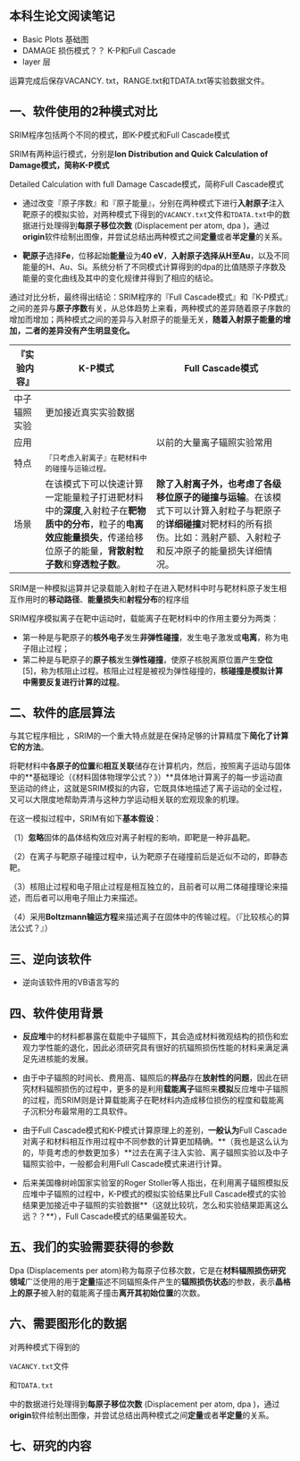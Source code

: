 

## 本科生论文阅读笔记



- Basic Plots 基础图
- DAMAGE  损伤模式？？ K-P和Full Cascade
- layer  层  

运算完成后保存VACANCY. txt，RANGE.txt和TDATA.txt等实验数据文件。





## 一、软件使用的2种模式对比



SRIM程序包括两个不同的模式，即K-P模式和Full Cascade模式

SRIM有两种运行模式，分别是**Ion Distribution and Quick Calculation of Damage模式，简称K-P模式**

Detailed Calculation with full Damage Cascade模式，简称Full Cascade模式

- 通过改变『原子序数』和『原子能量』，分别在两种模式下进行**入射原子**注入靶原子的模拟实验，对两种模式下得到的`VACANCY.txt`文件和`TDATA.txt`中的数据进行处理得到**每原子移位次数** (Displacement per atom,   dpa   )，通过**origin**软件绘制出图像，并尝试总结出两种模式之间**定量**或者**半定量**的关系。

- **靶原子**选择**Fe**，位移起始**能量**设为**40 eV**，**入射原子选择从H至Au**，以及不同能量的H、Au、Si。系统分析了不同模式计算得到的dpa的比值随原子序数及能量的变化曲线及其中的变化规律并得到了相应的结论。

通过对比分析，最终得出结论：SRIM程序的『Full Cascade模式』和『K-P模式』之间的差异与**原子序数**有关，从总体趋势上来看，两种模式的差异随着原子序数的增加而增加；两种模式之间的差异与入射原子的能量无关，**随着入射原子能量的增加，二者的差异没有产生明显变化。**





| 『实验内容』 | K-P模式                                                      | Full Cascade模式                                             |
| ------------ | ------------------------------------------------------------ | ------------------------------------------------------------ |
| 中子辐照实验 | 更加接近真实实验数据                                         |                                                              |
| 应用         |                                                              | 以前的大量离子辐照实验常用                                   |
| 特点         | <font size=2>『只考虑入射离子』在靶材料中的碰撞与运输过程。</font> |                                                              |
| 场景         | 在该模式下可以快速计算一定能量粒子打进靶材料中的**深度**,入射粒子在**靶物质中的分布**，粒子的**电离效应能量损失**，传递给移位原子的能量，**背散射粒子数**和**穿透粒子数**。 | **除了入射离子外，也考虑了各级移位原子的碰撞与运输**。在该模式下可以计算入射粒子与靶原子的**详细碰撞**对靶材料的所有损伤。比如：溅射产额、入射粒子和反冲原子的能量损失详细情况。 |

SRIM是一种模拟运算并记录载能入射粒子在进入靶材料中时与靶材料原子发生相互作用时的**移动路径**、**能量损失**和**射程分布**的程序组



SRIM程序模拟离子在靶中运动时，载能离子在靶材料中的作用主要分为两类：

- 第一种是与靶原子的**核外电子**发生**非弹性碰撞**，发生电子激发或**电离**，称为电子阻止过程；
- 第二种是与靶原子的**原子核**发生**弹性碰撞**，使原子核脱离原位置产生**空位**[5]，称为核阻止过程。核阻止过程是被视为弹性碰撞的，**核碰撞是模拟计算中需要反复进行计算的过程**。





## 二、软件的底层算法

与其它程序相比 ，SRIM的一个重大特点就是在保持足够的计算精度下**简化了计算它的方法**。

将靶材料中**各原子的位置**和**相互关联**储存在计算机内，然后，按照离子运动与固体中的**基础理论（《材料固体物理学公式？》）**具体地计算离子的每一步运动直至运动的终止，这就是SRIM模拟的内容，它既具体地描述了离子运动的全过程，又可以大限度地帮助弄清与这种力学运动相关联的宏观现象的机理。

在这一模拟过程中，SRIM有如下**基本假设**：

（1）**忽略**固体的晶体结构效应对离子射程的影响，即靶是一种非晶靶。

（2）在离子与靶原子碰撞过程中，认为靶原子在碰撞前后是近似不动的，即静态靶。

（3）核阻止过程和电子阻止过程是相互独立的，且前者可以用二体碰撞理论来描述，而后者可以用电子阻止力来描述。

（4）采用**Boltzmann输运方程**来描述离子在固体中的传输过程。（『比较核心的算法公式？』）



## 三、逆向该软件

- 逆向该软件用的VB语言写的





## 四、软件使用背景



- **反应堆**中的材料都暴露在载能中子辐照下，其会造成材料微观结构的损伤和宏观力学性能的退化，因此必须研究具有很好的抗辐照损伤性能的材料来满足满足先进核能的发展。

- 由于中子辐照的时间长、费用高、辐照后的**样品**存在**放射性的问题**，因此在研究材料辐照损伤的过程中，更多的是利用**载能离子**辐照来**模拟**反应堆中子辐照的过程，而SRIM则是计算载能离子在靶材料内造成移位损伤的程度和载能离子沉积分布最常用的工具软件。

- 由于Full Cascade模式和K-P模式计算原理上的差别，**一般认为**Full Cascade对离子和材料相互作用过程中不同参数的计算更加精确。**（我也是这么认为的，毕竟考虑的参数更加多）**过去在离子注入实验、离子辐照实验以及中子辐照实验中，一般都会利用Full Cascade模式来进行计算。
- 后来美国橡树岭国家实验室的Roger Stoller等人指出，在利用离子辐照模拟反应堆中子辐照的过程中，K-P模式的模拟实验结果比Full Cascade模式的实验结果更加接近中子辐照的实验数据**（这就比较坑，怎么和实验结果距离这么远？？**），Full Cascade模式的结果偏差较大。



## 五、我们的实验需要获得的参数



Dpa (Displacements per atom)称为每原子位移次数，它是在**材料辐照损伤研究领域**广泛使用的用于**定量**描述不同辐照条件产生的**辐照损伤状态**的参数，表示**晶格上的原子**被入射的载能离子撞击**离开其初始位置**的次数。



## 六、需要图形化的数据



对两种模式下得到的

`VACANCY.txt`文件

和`TDATA.txt`

中的数据进行处理得到**每原子移位次数** (Displacement per atom,   dpa   )，通过**origin**软件绘制出图像，并尝试总结出两种模式之间**定量**或者**半定量**的关系。



## 七、研究的内容





